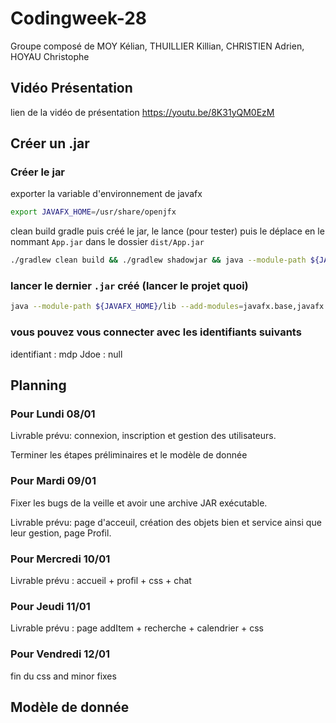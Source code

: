 # Codingweek-28

Groupe composé de MOY Kélian, THUILLIER Killian, CHRISTIEN Adrien, HOYAU Christophe

## Vidéo Présentation

lien de la vidéo de présentation 
https://youtu.be/8K31yQM0EzM

## Créer un .jar
### Créer le jar
exporter la variable d'environnement de javafx
```sh
export JAVAFX_HOME=/usr/share/openjfx
```

clean build gradle puis créé le jar, le lance (pour tester) puis le déplace en le nommant `App.jar` dans le dossier `dist/App.jar`
```sh
./gradlew clean build && ./gradlew shadowjar && java --module-path ${JAVAFX_HOME}/lib --add-modules=javafx.base,javafx.controls,javafx.fxml -jar build/libs/my-application-1.0.0.jar && cp build/libs/my-application-1.0.0.jar dist/App.jar

```

### lancer le dernier `.jar` créé (lancer le projet quoi)
```sh
java --module-path ${JAVAFX_HOME}/lib --add-modules=javafx.base,javafx.controls,javafx.fxml -jar dist/App.jar
```

### vous pouvez vous connecter avec les identifiants suivants
identifiant : mdp
Jdoe : null




## Planning

### Pour Lundi 08/01

Livrable prévu: connexion, inscription et gestion des utilisateurs.

Terminer les étapes préliminaires et le modèle de donnée

### Pour Mardi 09/01

Fixer les bugs de la veille et avoir une archive JAR exécutable.

Livrable prévu: page d'acceuil, création des objets bien et service ainsi que leur gestion, page Profil.

### Pour Mercredi 10/01

Livrable prévu : accueil + profil + css + chat

### Pour Jeudi 11/01

Livrable prévu : page addItem + recherche + calendrier + css

### Pour Vendredi 12/01

fin du css and minor fixes

## Modèle de donnée

